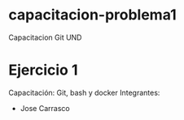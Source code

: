 # capacitacion-problema1
Capacitacion Git UND
# Ejercicio 1
Capacitación: Git, bash y docker
Integrantes:
- Jose Carrasco
